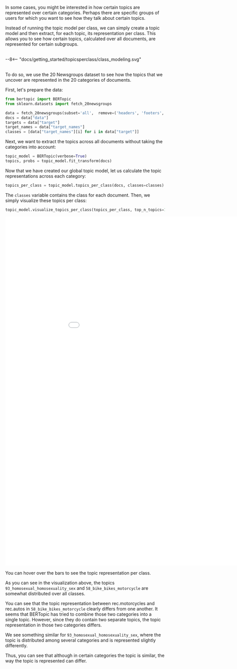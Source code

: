 In some cases, you might be interested in how certain topics are represented over certain categories. Perhaps
there are specific groups of users for which you want to see how they talk about certain topics.

Instead of running the topic model per class, we can simply create a topic model and then extract, for each topic, its representation per class. This allows you to see how certain topics, calculated over all documents, are represented for certain subgroups.

<br>
<div class="svg_image">
--8<-- "docs/getting_started/topicsperclass/class_modeling.svg"
</div>
<br>


To do so, we use the 20 Newsgroups dataset to see how the topics that we uncover are represented in the 20 categories of documents.

First, let's prepare the data:

```python
from bertopic import BERTopic
from sklearn.datasets import fetch_20newsgroups

data = fetch_20newsgroups(subset='all',  remove=('headers', 'footers', 'quotes'))
docs = data["data"]
targets = data["target"]
target_names = data["target_names"]
classes = [data["target_names"][i] for i in data["target"]]
```

Next, we want to extract the topics across all documents without taking the categories into account:

```python
topic_model = BERTopic(verbose=True)
topics, probs = topic_model.fit_transform(docs)
```

Now that we have created our global topic model, let us calculate the topic representations across each category:

```python
topics_per_class = topic_model.topics_per_class(docs, classes=classes)
```

The `classes` variable contains the class for each document. Then, we simply visualize these topics per class:

```python
topic_model.visualize_topics_per_class(topics_per_class, top_n_topics=10)
```
<iframe src="topics_per_class.html" style="width:1000px; height: 1100px; border: 0px;""></iframe>

You can hover over the bars to see the topic representation per class.

As you can see in the visualization above, the topics `93_homosexual_homosexuality_sex` and `58_bike_bikes_motorcycle`
are somewhat distributed over all classes.

You can see that the topic representation between rec.motorcycles and rec.autos in `58_bike_bikes_motorcycle` clearly
differs from one another. It seems that BERTopic has tried to combine those two categories into a single topic. However,
since they do contain two separate topics, the topic representation in those two categories differs.

We see something similar for `93_homosexual_homosexuality_sex`, where the topic is distributed among several categories
and is represented slightly differently.

Thus, you can see that although in certain categories the topic is similar, the way the topic is represented can differ.
